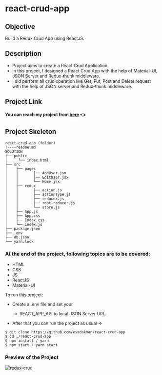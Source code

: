 # react-crud-app

## Objective

Build a Redux Crud App using ReactJS.

## Description

- Project aims to create a  React Crud Application.
- In this project, I designed a React Crud App with the help of Material-UI, JSON Server and Redux-thunk middleware. 
- I did perform all crud operation like Get, Put, Post and Delete request with the help of JSON server and Redux-thunk middleware.

## Project Link

#### You can reach my project from [here]() 👈

## Project Skeleton

```
react-crud-app (folder)
|----readme.md
SOLUTION
├── public
│     └── index.html
├── src
│    ├── pages 
│    │       │── AddUser.jsx
│    │       │── EditUser.jsx
│    │       └── Home.jsx
│    ├── redux
│    │       ├── action.js
│    │       ├── actionType.js
│    │       ├── reducer.js
│    │       ├── root-reducer.js 
│    │       └── store.js  
│    ├── App.js
│    ├── App.css
│    ├── İndex.css
│    └── index.js
├── package.json
├── .env
├── db.json
└── yarn.lock
```

### At the end of the project, following topics are to be covered;

- HTML
- CSS
- JS
- ReactJS 
- Material-UI

To run this project;

- Create a .env file and set your 
    - REACT_APP_API to local JSON Server URL.

- After that you can run the project as usual =>

```
$ git clone https://github.com/esadakman/react-crud-app
$ cd ./react-crud-app
$ npm install / yarn
$ npm start / yarn start
```

### Preview of the Project

![redux-crud](https://user-images.githubusercontent.com/98649983/192257815-8bc11066-259d-443e-ad78-187e43e162d8.gif)

